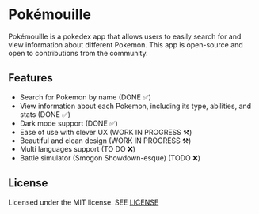 # Pokémouille

Pokémouille is a pokedex app that allows users to easily search for and view information about different Pokemon. This app is open-source and open to contributions from the community.

## Features

- Search for Pokemon by name (DONE ✅)
- View information about each Pokemon, including its type, abilities, and stats (DONE ✅)
- Dark mode support (DONE ✅)
- Ease of use with clever UX (WORK IN PROGRESS ⚒️)
- Beautiful and clean design (WORK IN PROGRESS ⚒️)
- Multi languages support (TO DO ❌)
- Battle simulator (Smogon Showdown-esque) (TODO ❌)

## License

Licensed under the MIT license. SEE [LICENSE](LICENSE)
